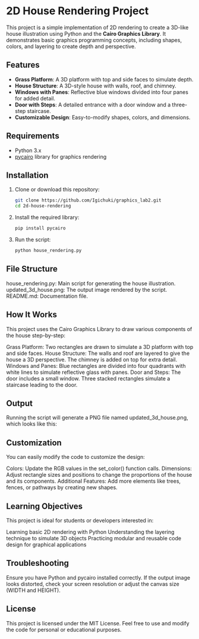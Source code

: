 # 2D House Rendering Project

This project is a simple implementation of 2D rendering to create a 3D-like house illustration using Python and the **Cairo Graphics Library**. It demonstrates basic graphics programming concepts, including shapes, colors, and layering to create depth and perspective.

## Features

- **Grass Platform**: A 3D platform with top and side faces to simulate depth.
- **House Structure**: A 3D-style house with walls, roof, and chimney.
- **Windows with Panes**: Reflective blue windows divided into four panes for added detail.
- **Door with Steps**: A detailed entrance with a door window and a three-step staircase.
- **Customizable Design**: Easy-to-modify shapes, colors, and dimensions.

## Requirements

- Python 3.x
- [pycairo](https://pycairo.readthedocs.io/en/latest/) library for graphics rendering

## Installation

1. Clone or download this repository:
   ```bash
   git clone https://github.com/Igichuki/graphics_lab2.git
   cd 2d-house-rendering
2. Install the required library:
   ```bash
   pip install pycairo

3. Run the script:
   ```bash
   python house_rendering.py

## File Structure
house_rendering.py: Main script for generating the house illustration.
updated_3d_house.png: The output image rendered by the script.
README.md: Documentation file.

## How It Works
This project uses the Cairo Graphics Library to draw various components of the house step-by-step:

Grass Platform: Two rectangles are drawn to simulate a 3D platform with top and side faces.
House Structure:
The walls and roof are layered to give the house a 3D perspective.
The chimney is added on top for extra detail.
Windows and Panes: Blue rectangles are divided into four quadrants with white lines to simulate reflective glass with panes.
Door and Steps:
The door includes a small window.
Three stacked rectangles simulate a staircase leading to the door.

## Output
Running the script will generate a PNG file named updated_3d_house.png, which looks like this:


## Customization
You can easily modify the code to customize the design:

Colors: Update the RGB values in the set_color() function calls.
Dimensions: Adjust rectangle sizes and positions to change the proportions of the house and its components.
Additional Features: Add more elements like trees, fences, or pathways by creating new shapes.

## Learning Objectives
This project is ideal for students or developers interested in:

Learning basic 2D rendering with Python
Understanding the layering technique to simulate 3D objects
Practicing modular and reusable code design for graphical applications

## Troubleshooting
Ensure you have Python and pycairo installed correctly.
If the output image looks distorted, check your screen resolution or adjust the canvas size (WIDTH and HEIGHT).

## License
This project is licensed under the MIT License. Feel free to use and modify the code for personal or educational purposes.
